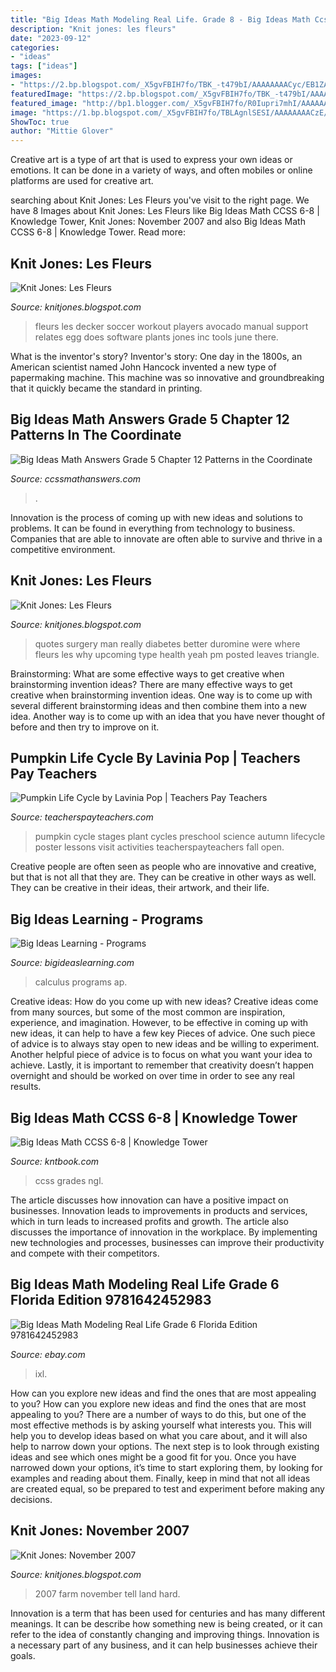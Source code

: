 ```yaml
---
title: "Big Ideas Math Modeling Real Life. Grade 8 - Big Ideas Math Ccss 6-8"
description: "Knit jones: les fleurs"
date: "2023-09-12"
categories:
- "ideas"
tags: ["ideas"]
images:
- "https://2.bp.blogspot.com/_X5gvFBIH7fo/TBK_-t479bI/AAAAAAAACyc/EB1ZAkLVSnM/s1600/bed+before.jpg"
featuredImage: "https://2.bp.blogspot.com/_X5gvFBIH7fo/TBK_-t479bI/AAAAAAAACyc/EB1ZAkLVSnM/s1600/bed+before.jpg"
featured_image: "http://bp1.blogger.com/_X5gvFBIH7fo/R0Iupri7mhI/AAAAAAAAAJU/PnZkcu1hR-Q/s320/IMG_0677.JPG"
image: "https://1.bp.blogspot.com/_X5gvFBIH7fo/TBLAgnlSESI/AAAAAAAACzE/gCTrg7QS-3o/s1600/IMG_2600.JPG"
ShowToc: true
author: "Mittie Glover"
---
```



Creative art is a type of art that is used to express your own ideas or emotions. It can be done in a variety of ways, and often mobiles or online platforms are used for creative art.

	

		
searching about Knit Jones: Les Fleurs you've visit to the right page. We have 8 Images about Knit Jones: Les Fleurs like Big Ideas Math CCSS 6-8 | Knowledge Tower, Knit Jones: November 2007 and also Big Ideas Math CCSS 6-8 | Knowledge Tower. Read more:
		
    
## Knit Jones: Les Fleurs

<img loading=lazy src="https://1.bp.blogspot.com/_X5gvFBIH7fo/TBLAgnlSESI/AAAAAAAACzE/gCTrg7QS-3o/s1600/IMG_2600.JPG" onerror="this.onerror=null;this.src='https://tse4.mm.bing.net/th?id=OIP.lf1upAn2Eg6c62dv1G02yQHaE8&amp;pid=15.1';" alt="Knit Jones: Les Fleurs">

_Source: knitjones.blogspot.com_

>fleurs les decker soccer workout players avocado manual support relates egg does software plants jones inc tools june there. 

	

What is the inventor's story?
Inventor's story: One day in the 1800s, an American scientist named John Hancock invented a new type of papermaking machine. This machine was so innovative and groundbreaking that it quickly became the standard in printing.

    
## Big Ideas Math Answers Grade 5 Chapter 12 Patterns In The Coordinate

<img loading=lazy src="https://ccssmathanswers.com/wp-content/uploads/2020/12/Big-Ideas-Math-Answer-Key-Grade-5-Chapter-12-Patterns-in-the-Coordinate-Plane-123-209x300.png" onerror="this.onerror=null;this.src='https://tse1.mm.bing.net/th?id=OIP.hOSDrme4uaop4V80KNCtoQAAAA&amp;pid=15.1';" alt="Big Ideas Math Answers Grade 5 Chapter 12 Patterns in the Coordinate">

_Source: ccssmathanswers.com_

>. 

	

Innovation is the process of coming up with new ideas and solutions to problems. It can be found in everything from technology to business. Companies that are able to innovate are often able to survive and thrive in a competitive environment.

    
## Knit Jones: Les Fleurs

<img loading=lazy src="https://2.bp.blogspot.com/_X5gvFBIH7fo/TBK_-t479bI/AAAAAAAACyc/EB1ZAkLVSnM/s1600/bed+before.jpg" onerror="this.onerror=null;this.src='https://tse3.mm.bing.net/th?id=OIP.B1zCNzB7ZwrGKXdkebjohwHaGf&amp;pid=15.1';" alt="Knit Jones: Les Fleurs">

_Source: knitjones.blogspot.com_

>quotes surgery man really diabetes better duromine were where fleurs les why upcoming type health yeah pm posted leaves triangle. 

	

Brainstorming: What are some effective ways to get creative when brainstorming invention ideas?
There are many effective ways to get creative when brainstorming invention ideas. One way is to come up with several different brainstorming ideas and then combine them into a new idea. Another way is to come up with an idea that you have never thought of before and then try to improve on it.

    
## Pumpkin Life Cycle By Lavinia Pop | Teachers Pay Teachers

<img loading=lazy src="https://ecdn.teacherspayteachers.com/thumbitem/Pumpkin-Life-Cycle-2193340-1500873620/original-2193340-2.jpg" onerror="this.onerror=null;this.src='https://tse4.mm.bing.net/th?id=OIP.YQpxaHpnBAdqEozk_tMdWAAAAA&amp;pid=15.1';" alt="Pumpkin Life Cycle by Lavinia Pop | Teachers Pay Teachers">

_Source: teacherspayteachers.com_

>pumpkin cycle stages plant cycles preschool science autumn lifecycle poster lessons visit activities teacherspayteachers fall open. 

	

Creative people are often seen as people who are innovative and creative, but that is not all that they are. They can be creative in other ways as well. They can be creative in their ideas, their artwork, and their life.

    
## Big Ideas Learning - Programs

<img loading=lazy src="http://www.mathgraphs.com/images/book_covers/calc11e_ap.jpg" onerror="this.onerror=null;this.src='https://tse1.mm.bing.net/th?id=OIP.Ssc_SsKa4eBIPoxC_WpkoQHaJ7&amp;pid=15.1';" alt="Big Ideas Learning - Programs">

_Source: bigideaslearning.com_

>calculus programs ap. 

	

Creative ideas: How do you come up with new ideas?
Creative ideas come from many sources, but some of the most common are inspiration, experience, and imagination. However, to be effective in coming up with new ideas, it can help to have a few key Pieces of advice. One such piece of advice is to always stay open to new ideas and be willing to experiment. Another helpful piece of advice is to focus on what you want your idea to achieve. Lastly, it is important to remember that creativity doesn’t happen overnight and should be worked on over time in order to see any real results.

    
## Big Ideas Math CCSS 6-8 | Knowledge Tower

<img loading=lazy src="https://kntbook.com/wp-content/uploads/2020/04/imageServlet.jpeg" onerror="this.onerror=null;this.src='https://tse1.mm.bing.net/th?id=OIP.EjBNjrW2sUa8W_htXNnk3gHaGu&amp;pid=15.1';" alt="Big Ideas Math CCSS 6-8 | Knowledge Tower">

_Source: kntbook.com_

>ccss grades ngl. 

	

The article discusses how innovation can have a positive impact on businesses. Innovation leads to improvements in products and services, which in turn leads to increased profits and growth. The article also discusses the importance of innovation in the workplace. By implementing new technologies and processes, businesses can improve their productivity and compete with their competitors.

    
## Big Ideas Math Modeling Real Life Grade 6 Florida Edition 9781642452983

<img loading=lazy src="https://i.ebayimg.com/images/g/uLMAAOSwutpdnj9Q/s-l300.jpg" onerror="this.onerror=null;this.src='https://tse3.mm.bing.net/th?id=OIP.qTVPXRmXwDkGmV7hLbDmeAAAAA&amp;pid=15.1';" alt="Big Ideas Math Modeling Real Life Grade 6 Florida Edition 9781642452983">

_Source: ebay.com_

>ixl. 

	

How can you explore new ideas and find the ones that are most appealing to you?
How can you explore new ideas and find the ones that are most appealing to you? There are a number of ways to do this, but one of the most effective methods is by asking yourself what interests you. This will help you to develop ideas based on what you care about, and it will also help to narrow down your options. The next step is to look through existing ideas and see which ones might be a good fit for you. Once you have narrowed down your options, it’s time to start exploring them, by looking for examples and reading about them. Finally, keep in mind that not all ideas are created equal, so be prepared to test and experiment before making any decisions.

    
## Knit Jones: November 2007

<img loading=lazy src="http://bp1.blogger.com/_X5gvFBIH7fo/R0Iupri7mhI/AAAAAAAAAJU/PnZkcu1hR-Q/s320/IMG_0677.JPG" onerror="this.onerror=null;this.src='https://tse1.mm.bing.net/th?id=OIP.cksneBT5uQHXGFQtp8ADJgAAAA&amp;pid=15.1';" alt="Knit Jones: November 2007">

_Source: knitjones.blogspot.com_

>2007 farm november tell land hard. 

	

Innovation is a term that has been used for centuries and has many different meanings. It can be describe how something new is being created, or it can refer to the idea of constantly changing and improving things. Innovation is a necessary part of any business, and it can help businesses achieve their goals.


